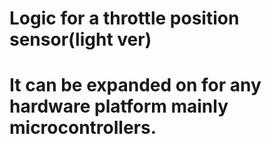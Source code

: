 # Logic for a throttle position sensor(light ver)
# It can be expanded on for any hardware platform mainly microcontrollers.
